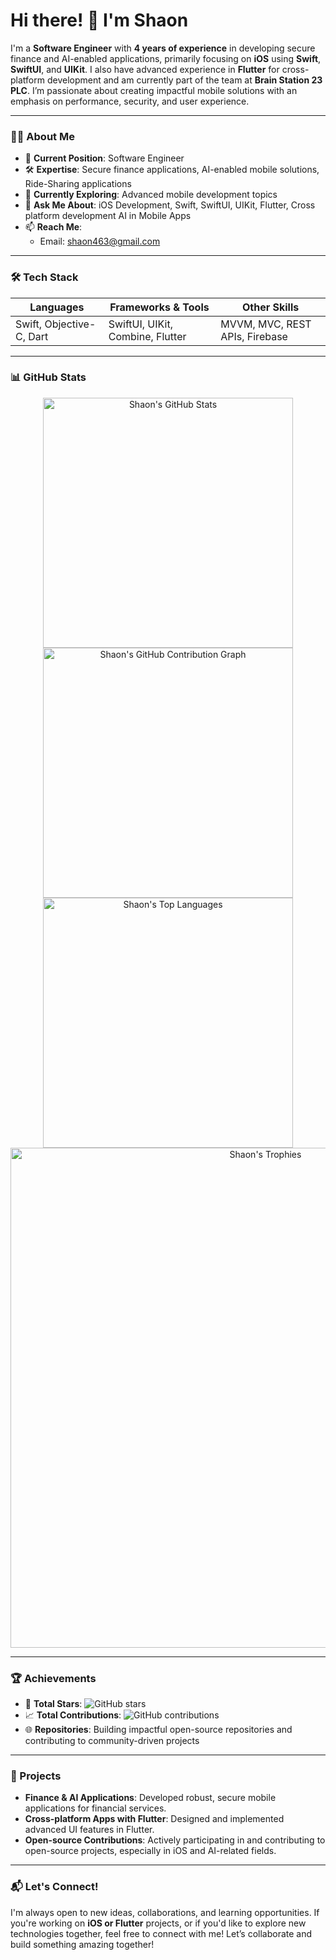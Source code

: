 # Hi there! 👋 I'm Shaon

I'm a **Software Engineer** with  **4 years of experience** in developing secure finance and AI-enabled applications, primarily focusing on **iOS** using **Swift**, **SwiftUI**, and **UIKit**. I also have advanced experience in **Flutter** for cross-platform development and am currently part of the team at **Brain Station 23 PLC**. I’m passionate about creating impactful mobile solutions with an emphasis on performance, security, and user experience.

---

### 👨‍💻 About Me

- 💼 **Current Position**: Software Engineer
- 🛠️ **Expertise**: Secure finance applications, AI-enabled mobile solutions, Ride-Sharing applications
- 🌱 **Currently Exploring**: Advanced mobile development topics
- 💬 **Ask Me About**: iOS Development, Swift, SwiftUI, UIKit, Flutter, Cross platform development AI in Mobile Apps
- 📫 **Reach Me**:
  - Email: [shaon463@gmail.com](mailto:shaon463@gmail.com)

---

### 🛠 Tech Stack

| **Languages**               | **Frameworks & Tools**                    | **Other Skills**               |
|-----------------------------|-------------------------------------------|--------------------------------|
| Swift, Objective-C, Dart    | SwiftUI, UIKit, Combine, Flutter          | MVVM, MVC, REST APIs, Firebase |

---

### 📊 GitHub Stats

<div align="center">
  <img src="https://github-readme-stats.vercel.app/api?username=shahriarRahmanShaon&show_icons=true&include_all_commits=true&count_private=true&theme=radical" width="400" alt="Shaon's GitHub Stats" />
  <img src="https://github-profile-summary-cards.vercel.app/api/cards/profile-details?username=shahriarRahmanShaon&theme=radical" width="400" alt="Shaon's GitHub Contribution Graph" />
  <img src="https://github-readme-stats.vercel.app/api/top-langs/?username=shahriarRahmanShaon&layout=compact&theme=radical" width="400" alt="Shaon's Top Languages" />
  <img src="https://github-profile-trophy.vercel.app/?username=shahriarRahmanShaon&theme=radical&no-frame=true&margin-w=15" width="800" alt="Shaon's Trophies" />
</div>

---

### 🏆 Achievements

- 🌟 **Total Stars**: ![GitHub stars](https://img.shields.io/github/stars/shahriarRahmanShaon?style=social)
- 📈 **Total Contributions**: ![GitHub contributions](https://img.shields.io/github/contributors/shahriarRahmanShaon?style=social)
- 🌐 **Repositories**: Building impactful open-source repositories and contributing to community-driven projects

---

### 🚀 Projects

- **Finance & AI Applications**: Developed robust, secure mobile applications for financial services.
- **Cross-platform Apps with Flutter**: Designed and implemented advanced UI features in Flutter.
- **Open-source Contributions**: Actively participating in and contributing to open-source projects, especially in iOS and AI-related fields.

---

### 📬 Let's Connect!

I'm always open to new ideas, collaborations, and learning opportunities. If you're working on **iOS or Flutter** projects, or if you'd like to explore new technologies together, feel free to connect with me! Let’s collaborate and build something amazing together!
